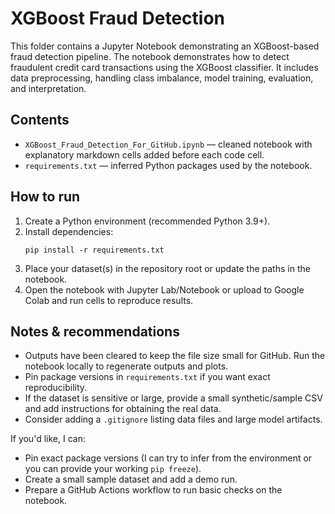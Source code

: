 # XGBoost Fraud Detection

This folder contains a Jupyter Notebook demonstrating an XGBoost-based fraud detection pipeline. The notebook demonstrates how to detect fraudulent credit card transactions using the XGBoost classifier. It includes data preprocessing, handling class imbalance, model training, evaluation, and interpretation.

## Contents
- `XGBoost_Fraud_Detection_For_GitHub.ipynb` — cleaned notebook with explanatory markdown cells added before each code cell.
- `requirements.txt` — inferred Python packages used by the notebook.

## How to run
1. Create a Python environment (recommended Python 3.9+).
2. Install dependencies:
   ```
   pip install -r requirements.txt
   ```
3. Place your dataset(s) in the repository root or update the paths in the notebook.
4. Open the notebook with Jupyter Lab/Notebook or upload to Google Colab and run cells to reproduce results.

## Notes & recommendations
- Outputs have been cleared to keep the file size small for GitHub. Run the notebook locally to regenerate outputs and plots.
- Pin package versions in `requirements.txt` if you want exact reproducibility.
- If the dataset is sensitive or large, provide a small synthetic/sample CSV and add instructions for obtaining the real data.
- Consider adding a `.gitignore` listing data files and large model artifacts.

If you'd like, I can:
- Pin exact package versions (I can try to infer from the environment or you can provide your working `pip freeze`).
- Create a small sample dataset and add a demo run.
- Prepare a GitHub Actions workflow to run basic checks on the notebook.
